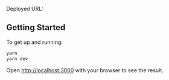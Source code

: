 Deployed URL: 

## Getting Started
To get up and running:

```bash
yarn
yarn dev
```

Open [http://localhost:3000](http://localhost:3000) with your browser to see the result.

